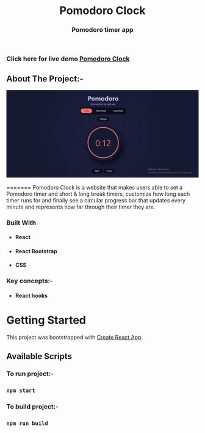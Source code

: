 <!-- PROJECT LOGO -->
<p align="center">

  <h1 align="center">Pomodoro Clock</h1>

  <h3 align="center">
   Pomodoro timer app
  </h3>
 <br />
 
 ### Click here for live demo   <a href="https://pomodorosa.netlify.app/">Pomodoro Clock</a>

</p>

<!-- ABOUT THE PROJECT -->

## About The Project:-

![Home page](https://github.com/ameni-sl/Pomodoro-clock/blob/master/public/img/pomodoro.png)

=======
Pomodoro Clock is a  website that makes users able to set a Pomodoro timer and short & long break timers, customize how long each timer runs for and finally see a circular progress bar that updates every minute and represents how far through their timer they are.

### Built With

- #### React
- #### React Bootstrap
- #### CSS

### Key concepts:-

- #### React hooks

<!-- GETTING STARTED -->

# Getting Started

This project was bootstrapped with [Create React App](https://github.com/facebook/create-react-app).

## Available Scripts

### To run project:-

### `npm start`

### To build project:-

### `npm run build`

